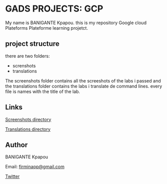 # GADS PROJECTS: GCP
My name is BANIGANTE Kpapou. this is my repository Google cloud Plateforms Plateforme
learning projetct.
## project structure
there are two folders:

- screnshots
- translations

The screenshots folder contains all the screeshots of the labs i passed and
the translations folder contains the labs i translate de command lines.
every file is names with the title of the lab.
## Links
[Screenshots directory](./screenshots/)

[Translations directory](./translations/)


## Author
 BANIGANTE Kpapou
 
 Email: firminapp@gmail.com
 
[Twitter](https://twitter.com/KBanigante)
 
 
 
